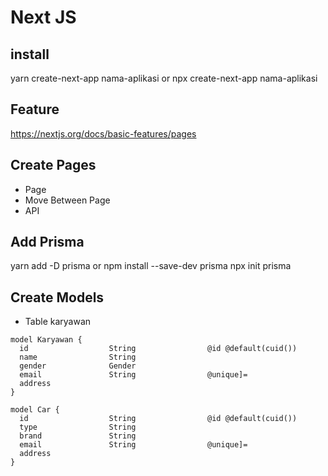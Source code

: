 # Next JS

## install
yarn create-next-app nama-aplikasi
or
npx create-next-app nama-aplikasi

## Feature
https://nextjs.org/docs/basic-features/pages

## Create Pages
- Page
- Move Between Page
- API

## Add Prisma
yarn add -D prisma or npm install --save-dev prisma
npx init prisma

## Create Models
- Table karyawan
```
model Karyawan {
  id                  String                @id @default(cuid())
  name                String
  gender              Gender
  email               String                @unique]=
  address
}

model Car {
  id                  String                @id @default(cuid())
  type                String
  brand               String
  email               String                @unique]=
  address
}
```


